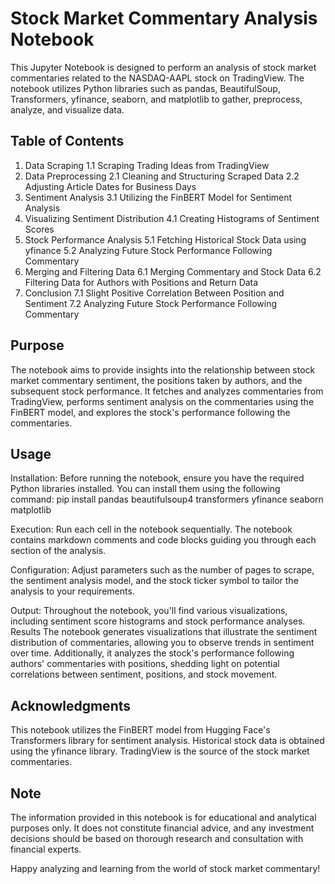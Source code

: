 # Stock Market Commentary Analysis Notebook
This Jupyter Notebook is designed to perform an analysis of stock market commentaries related to the NASDAQ-AAPL stock on TradingView. The notebook utilizes Python libraries such as pandas, BeautifulSoup, Transformers, yfinance, seaborn, and matplotlib to gather, preprocess, analyze, and visualize data.

## Table of Contents

1. Data Scraping
1.1 Scraping Trading Ideas from TradingView
2. Data Preprocessing
2.1 Cleaning and Structuring Scraped Data
2.2 Adjusting Article Dates for Business Days
3. Sentiment Analysis
3.1 Utilizing the FinBERT Model for Sentiment Analysis
4. Visualizing Sentiment Distribution
4.1 Creating Histograms of Sentiment Scores
5. Stock Performance Analysis
5.1 Fetching Historical Stock Data using yfinance
5.2 Analyzing Future Stock Performance Following Commentary
6. Merging and Filtering Data
6.1 Merging Commentary and Stock Data
6.2 Filtering Data for Authors with Positions and Return Data
7. Conclusion
7.1 Slight Positive Correlation Between Position and Sentiment
7.2 Analyzing Future Stock Performance Following Commentary
## Purpose
The notebook aims to provide insights into the relationship between stock market commentary sentiment, the positions taken by authors, and the subsequent stock performance. It fetches and analyzes commentaries from TradingView, performs sentiment analysis on the commentaries using the FinBERT model, and explores the stock's performance following the commentaries.

## Usage 
Installation: Before running the notebook, ensure you have the required Python libraries installed. You can install them using the following command:
pip install pandas beautifulsoup4 transformers yfinance seaborn matplotlib

Execution: Run each cell in the notebook sequentially. The notebook contains markdown comments and code blocks guiding you through each section of the analysis.

Configuration: Adjust parameters such as the number of pages to scrape, the sentiment analysis model, and the stock ticker symbol to tailor the analysis to your requirements.

Output: Throughout the notebook, you'll find various visualizations, including sentiment score histograms and stock performance analyses.
Results
The notebook generates visualizations that illustrate the sentiment distribution of commentaries, allowing you to observe trends in sentiment over time. Additionally, it analyzes the stock's performance following authors' commentaries with positions, shedding light on potential correlations between sentiment, positions, and stock movement.

## Acknowledgments
This notebook utilizes the FinBERT model from Hugging Face's Transformers library for sentiment analysis.
Historical stock data is obtained using the yfinance library.
TradingView is the source of the stock market commentaries.
## Note
The information provided in this notebook is for educational and analytical purposes only. It does not constitute financial advice, and any investment decisions should be based on thorough research and consultation with financial experts.

Happy analyzing and learning from the world of stock market commentary!
